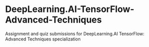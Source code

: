 # DeepLearning.AI-TensorFlow-Advanced-Techniques
Assignment and quiz submissions for DeepLearning.AI TensorFlow: Advanced Techniques specialization
